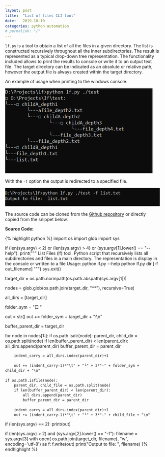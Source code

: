 ```yaml
---
layout: post
title:  "List of files CLI tool"
date:   2019-10-10
categories: python automation
# permalink: "/"
---
```


`lf.py` is a tool to obtain a list of all the files in a given directory. The list is constructed recursively throughout all the inner subdirectories.
The result is represented as a typical drop-down tree representation. The functionality included allows to print the results to console or write it to an output text file. The target directory can be indicated as an absolute or relative path, however the output file is always created within the target directory.

An example of usage when printing to the windows console:

![console](/_posts/2019-10-10/example_console.png)

With the `-f` option the output is redirected to a specified file.

![file](/_posts/2019-10-10/example_file.png)

The source code can be cloned from the [Github repository](https://github.com/johnrest/lf) or directly copied from the snippet below.

**Source Code:**

{% highlight python %}
import os
import glob
import sys


if (len(sys.argv) < 2) or (len(sys.argv) > 4) or (sys.argv[1].lower() == "--help"):
    print("""
         List Files (lf) tool.
             Python script that recursively lists all 
             subdirectories and files in a main directory.
             The representation is display in the console or written to a
             file
         Usage:
         python lf.py --help
         python lf.py dir [-f out_filename]
         """)
    sys.exit()    

target_dir = os.path.normpath(os.path.abspath(sys.argv[1]))

nodes = glob.glob(os.path.join(target_dir, "**"), recursive=True)

all_dirs = [target_dir]

folder_sym = "□ "

out = str()
out += folder_sym + target_dir + ":\n"

buffer_parent_dir = target_dir

for node in nodes[1:]:
    if os.path.isdir(node):
        parent_dir, child_dir = os.path.split(node)
        if len(buffer_parent_dir) < len(parent_dir):
            all_dirs.append(parent_dir)
            buffer_parent_dir = parent_dir
        
        indent_carry = all_dirs.index(parent_dir)+1           

        out += (indent_carry-1)*"\t" + "└" + 3*"-" + folder_sym + child_dir + "\n"

    if os.path.isfile(node):
        parent_dir, child_file = os.path.split(node)
        if len(buffer_parent_dir) < len(parent_dir):
            all_dirs.append(parent_dir)
            buffer_parent_dir = parent_dir

        indent_carry = all_dirs.index(parent_dir)+1
        out += (indent_carry-1)*"\t" + "└" + 3*"-" + child_file + "\n"

if (len(sys.argv) == 2):
    print(out)

if (len(sys.argv) > 2) and (sys.argv[2].lower() == "-f"):
    filename = sys.argv[3]
    with open( os.path.join(target_dir, filename), "w", encoding='utf-8') as f:
        f.write(out)
        print("Output to file: ", filename)
{% endhighlight %}




